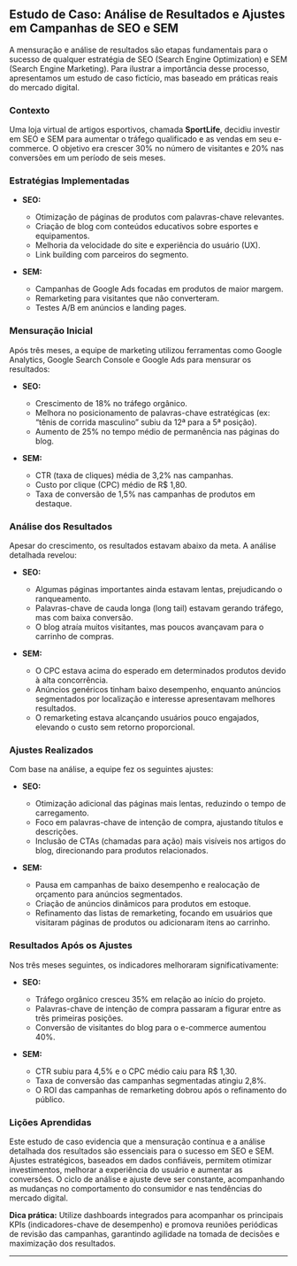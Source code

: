 
## Estudo de Caso: Análise de Resultados e Ajustes em Campanhas de SEO e SEM

A mensuração e análise de resultados são etapas fundamentais para o sucesso de qualquer estratégia de SEO (Search Engine Optimization) e SEM (Search Engine Marketing). Para ilustrar a importância desse processo, apresentamos um estudo de caso fictício, mas baseado em práticas reais do mercado digital.

### Contexto

Uma loja virtual de artigos esportivos, chamada **SportLife**, decidiu investir em SEO e SEM para aumentar o tráfego qualificado e as vendas em seu e-commerce. O objetivo era crescer 30% no número de visitantes e 20% nas conversões em um período de seis meses.

### Estratégias Implementadas

- **SEO:**  
  - Otimização de páginas de produtos com palavras-chave relevantes.
  - Criação de blog com conteúdos educativos sobre esportes e equipamentos.
  - Melhoria da velocidade do site e experiência do usuário (UX).
  - Link building com parceiros do segmento.

- **SEM:**  
  - Campanhas de Google Ads focadas em produtos de maior margem.
  - Remarketing para visitantes que não converteram.
  - Testes A/B em anúncios e landing pages.

### Mensuração Inicial

Após três meses, a equipe de marketing utilizou ferramentas como Google Analytics, Google Search Console e Google Ads para mensurar os resultados:

- **SEO:**
  - Crescimento de 18% no tráfego orgânico.
  - Melhora no posicionamento de palavras-chave estratégicas (ex: “tênis de corrida masculino” subiu da 12ª para a 5ª posição).
  - Aumento de 25% no tempo médio de permanência nas páginas do blog.

- **SEM:**
  - CTR (taxa de cliques) média de 3,2% nas campanhas.
  - Custo por clique (CPC) médio de R$ 1,80.
  - Taxa de conversão de 1,5% nas campanhas de produtos em destaque.

### Análise dos Resultados

Apesar do crescimento, os resultados estavam abaixo da meta. A análise detalhada revelou:

- **SEO:**
  - Algumas páginas importantes ainda estavam lentas, prejudicando o ranqueamento.
  - Palavras-chave de cauda longa (long tail) estavam gerando tráfego, mas com baixa conversão.
  - O blog atraía muitos visitantes, mas poucos avançavam para o carrinho de compras.

- **SEM:**
  - O CPC estava acima do esperado em determinados produtos devido à alta concorrência.
  - Anúncios genéricos tinham baixo desempenho, enquanto anúncios segmentados por localização e interesse apresentavam melhores resultados.
  - O remarketing estava alcançando usuários pouco engajados, elevando o custo sem retorno proporcional.

### Ajustes Realizados

Com base na análise, a equipe fez os seguintes ajustes:

- **SEO:**
  - Otimização adicional das páginas mais lentas, reduzindo o tempo de carregamento.
  - Foco em palavras-chave de intenção de compra, ajustando títulos e descrições.
  - Inclusão de CTAs (chamadas para ação) mais visíveis nos artigos do blog, direcionando para produtos relacionados.

- **SEM:**
  - Pausa em campanhas de baixo desempenho e realocação de orçamento para anúncios segmentados.
  - Criação de anúncios dinâmicos para produtos em estoque.
  - Refinamento das listas de remarketing, focando em usuários que visitaram páginas de produtos ou adicionaram itens ao carrinho.

### Resultados Após os Ajustes

Nos três meses seguintes, os indicadores melhoraram significativamente:

- **SEO:**
  - Tráfego orgânico cresceu 35% em relação ao início do projeto.
  - Palavras-chave de intenção de compra passaram a figurar entre as três primeiras posições.
  - Conversão de visitantes do blog para o e-commerce aumentou 40%.

- **SEM:**
  - CTR subiu para 4,5% e o CPC médio caiu para R$ 1,30.
  - Taxa de conversão das campanhas segmentadas atingiu 2,8%.
  - O ROI das campanhas de remarketing dobrou após o refinamento do público.

### Lições Aprendidas

Este estudo de caso evidencia que a mensuração contínua e a análise detalhada dos resultados são essenciais para o sucesso em SEO e SEM. Ajustes estratégicos, baseados em dados confiáveis, permitem otimizar investimentos, melhorar a experiência do usuário e aumentar as conversões. O ciclo de análise e ajuste deve ser constante, acompanhando as mudanças no comportamento do consumidor e nas tendências do mercado digital.

**Dica prática:** Utilize dashboards integrados para acompanhar os principais KPIs (indicadores-chave de desempenho) e promova reuniões periódicas de revisão das campanhas, garantindo agilidade na tomada de decisões e maximização dos resultados.

---
```
